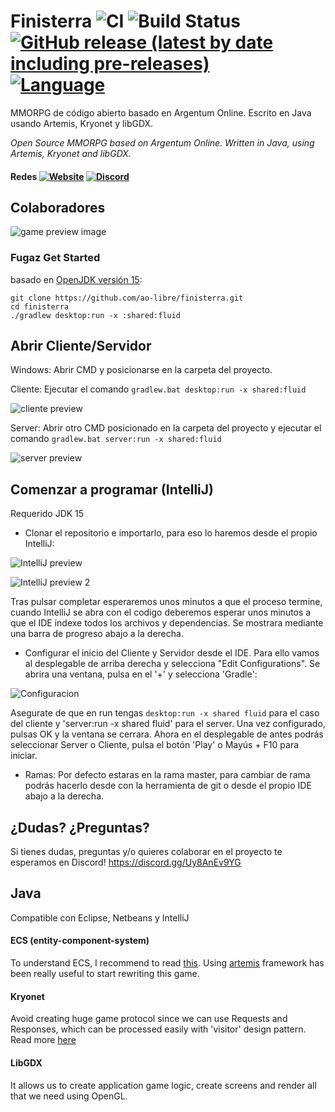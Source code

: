 # Finisterra ![CI](https://github.com/ao-libre/finisterra/workflows/CI/badge.svg) ![Build Status](https://github.com/ao-libre/finisterra/workflows/Release/badge.svg)  [![GitHub release (latest by date including pre-releases)](https://img.shields.io/github/v/release/ao-libre/finisterra?include_prereleases)](https://github.com/ao-libre/finisterra/releases) [![Language](https://img.shields.io/badge/lang-espa%C3%B1ol%20%2F%20english-yellow)](#)

MMORPG de código abierto basado en Argentum Online. Escrito en Java usando Artemis, Kryonet y libGDX.

*Open Source MMORPG based on Argentum Online. Written in Java, using Artemis, Kryonet and libGDX.*

#### Redes [![Website](https://img.shields.io/website?down_color=lightgrey&down_message=offline&up_color=blue&up_message=online&url=https%3A%2F%2Ffinisterra.argentumonline.org%2F)](https://finisterra.argentumonline.org/) [![Discord](https://img.shields.io/discord/479056868707270657?color=blueviolet&label=discord)](https://discord.gg/4Wd4EMwnFm)

## Colaboradores
![game preview image](https://cdn.discordapp.com/attachments/580487031197794313/636899837354442755/readme-repo.png)

### Fugaz Get Started
basado en [OpenJDK versión 15](https://jdk.java.net/15/):

```
git clone https://github.com/ao-libre/finisterra.git
cd finisterra
./gradlew desktop:run -x :shared:fluid  
```

## Abrir Cliente/Servidor

Windows:
Abrir CMD y posicionarse en la carpeta del proyecto.

Cliente: Ejecutar el comando
`gradlew.bat desktop:run -x shared:fluid
`

![cliente preview](https://i.imgur.com/3P2L0K4.png)

Server: Abrir otro CMD posicionado en la carpeta del proyecto y ejecutar el comando `gradlew.bat server:run -x shared:fluid`

![server preview](https://i.imgur.com/mPl3pXy.png)

## Comenzar a programar (IntelliJ)
Requerido JDK 15

- Clonar el repositorio e importarlo, para eso lo haremos desde el propio IntelliJ:

![IntelliJ preview](https://i.imgur.com/pAhfyuZ.png)

![IntelliJ preview 2](https://i.imgur.com/AskF398.png)

Tras pulsar completar esperaremos unos minutos a que el proceso termine, cuando IntelliJ se abra con el codigo deberemos esperar unos minutos a que el IDE indexe todos los archivos y dependencias. Se mostrara mediante una barra de progreso abajo a la derecha.

- Configurar el inicio del Cliente y Servidor desde el IDE. Para ello vamos al desplegable de arriba derecha y selecciona "Edit Configurations".
  Se abrira una ventana, pulsa en el '+' y selecciona 'Gradle':

![Configuracion](https://i.imgur.com/fgOF9cf.png)

Asegurate de que en run tengas
`desktop:run -x shared fluid` para el caso del cliente y 'server:run -x shared fluid' para el server.
Una vez configurado, pulsas OK y la ventana se cerrara. Ahora en el desplegable de antes podrás seleccionar Server o Cliente, pulsa el botón 'Play' o Mayús + F10 para iniciar.

- Ramas: Por defecto estaras en la rama master, para cambiar de rama podrás hacerlo desde con la herramienta de git o desde el propio IDE abajo a la derecha.

## ¿Dudas? ¿Preguntas?
Si tienes dudas, preguntas y/o quieres colaborar en el proyecto te esperamos en Discord!
https://discord.gg/Uy8AnEv9YG

## Java
Compatible con Eclipse, Netbeans y IntelliJ

#### ECS (entity-component-system)
To understand ECS, I recommend to read [this](https://github.com/junkdog/artemis-odb/wiki/Introduction-to-Entity-Systems).
Using [artemis](https://github.com/junkdog/artemis-odb) framework has been really useful to start rewriting this game.

#### Kryonet
Avoid creating huge game protocol since we can use Requests and Responses, which can be processed easily with 'visitor' design pattern.
Read more [here](https://github.com/EsotericSoftware/kryonet)

#### LibGDX
It allows us to create application game logic, create screens and render all that we need using OpenGL.


